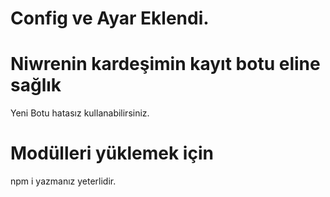 # Config ve Ayar Eklendi.

# Niwrenin kardeşimin kayıt botu eline sağlık 


Yeni Botu hatasız kullanabilirsiniz.

# Modülleri yüklemek için 

npm i yazmanız yeterlidir.
